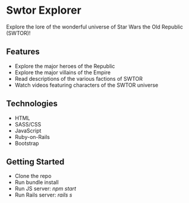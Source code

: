 # Swtor Explorer
Explore the lore of the wonderful universe of Star Wars the Old Republic (SWTOR)!

## Features
- Explore the major heroes of the Republic
- Explore the major villains of the Empire
- Read descriptions of the various factions of SWTOR
- Watch videos featuring characters of the SWTOR universe

## Technologies
- HTML
- SASS/CSS
- JavaScript
- Ruby-on-Rails
- Bootstrap

## Getting Started
- Clone the repo
- Run bundle install
- Run JS server: *npm start*
- Run Rails server: *rails s*
